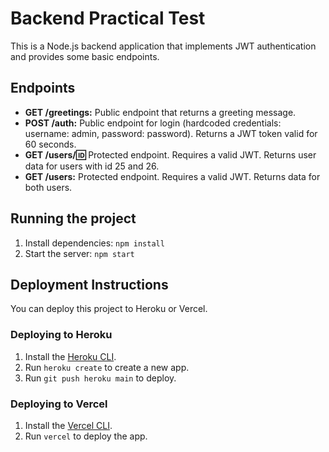 # Backend Practical Test

This is a Node.js backend application that implements JWT authentication and provides some basic endpoints.

## Endpoints
- **GET /greetings:** Public endpoint that returns a greeting message.
- **POST /auth:** Public endpoint for login (hardcoded credentials: username: admin, password: password). Returns a JWT token valid for 60 seconds.
- **GET /users/:id:** Protected endpoint. Requires a valid JWT. Returns user data for users with id 25 and 26.
- **GET /users:** Protected endpoint. Requires a valid JWT. Returns data for both users.

## Running the project

1. Install dependencies: `npm install`
2. Start the server: `npm start`

## Deployment Instructions

You can deploy this project to Heroku or Vercel.

### Deploying to Heroku
1. Install the [Heroku CLI](https://devcenter.heroku.com/articles/heroku-cli).
2. Run `heroku create` to create a new app.
3. Run `git push heroku main` to deploy.

### Deploying to Vercel
1. Install the [Vercel CLI](https://vercel.com/download).
2. Run `vercel` to deploy the app.

